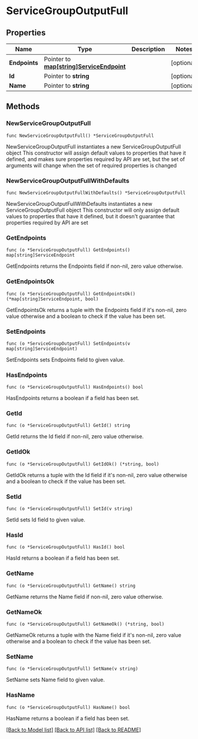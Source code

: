 # ServiceGroupOutputFull

## Properties

Name | Type | Description | Notes
------------ | ------------- | ------------- | -------------
**Endpoints** | Pointer to [**map[string]ServiceEndpoint**](ServiceEndpoint.md) |  | [optional] 
**Id** | Pointer to **string** |  | [optional] 
**Name** | Pointer to **string** |  | [optional] 

## Methods

### NewServiceGroupOutputFull

`func NewServiceGroupOutputFull() *ServiceGroupOutputFull`

NewServiceGroupOutputFull instantiates a new ServiceGroupOutputFull object
This constructor will assign default values to properties that have it defined,
and makes sure properties required by API are set, but the set of arguments
will change when the set of required properties is changed

### NewServiceGroupOutputFullWithDefaults

`func NewServiceGroupOutputFullWithDefaults() *ServiceGroupOutputFull`

NewServiceGroupOutputFullWithDefaults instantiates a new ServiceGroupOutputFull object
This constructor will only assign default values to properties that have it defined,
but it doesn't guarantee that properties required by API are set

### GetEndpoints

`func (o *ServiceGroupOutputFull) GetEndpoints() map[string]ServiceEndpoint`

GetEndpoints returns the Endpoints field if non-nil, zero value otherwise.

### GetEndpointsOk

`func (o *ServiceGroupOutputFull) GetEndpointsOk() (*map[string]ServiceEndpoint, bool)`

GetEndpointsOk returns a tuple with the Endpoints field if it's non-nil, zero value otherwise
and a boolean to check if the value has been set.

### SetEndpoints

`func (o *ServiceGroupOutputFull) SetEndpoints(v map[string]ServiceEndpoint)`

SetEndpoints sets Endpoints field to given value.

### HasEndpoints

`func (o *ServiceGroupOutputFull) HasEndpoints() bool`

HasEndpoints returns a boolean if a field has been set.

### GetId

`func (o *ServiceGroupOutputFull) GetId() string`

GetId returns the Id field if non-nil, zero value otherwise.

### GetIdOk

`func (o *ServiceGroupOutputFull) GetIdOk() (*string, bool)`

GetIdOk returns a tuple with the Id field if it's non-nil, zero value otherwise
and a boolean to check if the value has been set.

### SetId

`func (o *ServiceGroupOutputFull) SetId(v string)`

SetId sets Id field to given value.

### HasId

`func (o *ServiceGroupOutputFull) HasId() bool`

HasId returns a boolean if a field has been set.

### GetName

`func (o *ServiceGroupOutputFull) GetName() string`

GetName returns the Name field if non-nil, zero value otherwise.

### GetNameOk

`func (o *ServiceGroupOutputFull) GetNameOk() (*string, bool)`

GetNameOk returns a tuple with the Name field if it's non-nil, zero value otherwise
and a boolean to check if the value has been set.

### SetName

`func (o *ServiceGroupOutputFull) SetName(v string)`

SetName sets Name field to given value.

### HasName

`func (o *ServiceGroupOutputFull) HasName() bool`

HasName returns a boolean if a field has been set.


[[Back to Model list]](../README.md#documentation-for-models) [[Back to API list]](../README.md#documentation-for-api-endpoints) [[Back to README]](../README.md)


